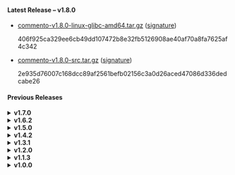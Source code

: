 #### Latest Release &ndash; v1.8.0

 - [commento-v1.8.0-linux-glibc-amd64.tar.gz](https://dl.commento.io/release/commento-v1.8.0-linux-glibc-amd64.tar.gz) ([signature](https://dl.commento.io/release/commento-v1.8.0-linux-glibc-amd64.tar.gz.asc))  
   <p class="sha">406f925ca329ee6cb49dd107472b8e32fb5126908ae40af70a8fa7625af4c342</p>

 - [commento-v1.8.0-src.tar.gz](https://dl.commento.io/release/commento-v1.8.0-src.tar.gz) ([signature](https://dl.commento.io/release/commento-v1.8.0-src.tar.gz.asc))  
   <p class="sha">2e935d76007c168dcc89af2561befb02156c3a0d26aced47086d336dedcabe26</p>

#### Previous Releases

<details>
<summary><b>v1.7.0</b></summary>
<ul>
<li><p>No release binaries available for this release.</p></li>
<li><p><a href='https://dl.commento.io/release/commento-v1.7.0-src.tar.gz'>commento-v1.7.0-src.tar.gz</a></p>
<p class="sha">65396c85358b16d53aec545feefc31a7379d70ace796da27d6133f2821137fc7</p></li>

</ul></details>
<details>
<summary><b>v1.6.2</b></summary>
<ul>
<li><p>No release binaries available for this release.</p></li>
<li><p><a href='https://dl.commento.io/release/commento-v1.6.2-src.tar.gz'>commento-v1.6.2-src.tar.gz</a></p>
<p class="sha">28728b24c6b5c19dce492cc751f48193129ec1160472abcdaac599719362fa61</p></li>

</ul></details>
<details>
<summary><b>v1.5.0</b></summary>
<ul>
<li><p>No release binaries available for this release.</p></li>
<li><p><a href='https://dl.commento.io/release/commento-v1.5.0-src.tar.gz'>commento-v1.5.0-src.tar.gz</a></p>
<p class="sha">c9af6d58a24c0960be33a23c283e1048e4a67e89417f578222e7c9ffe465051e</p></li>

</ul></details>
<details>
<summary><b>v1.4.2</b></summary>
<ul>
<li><p>No release binaries available for this release.</p></li>
<li><p><a href='https://dl.commento.io/release/commento-v1.4.2-src.tar.gz'>commento-v1.4.2-src.tar.gz</a></p>
<p class="sha">f1c847c6c4cc3243fe8341795850ed9c34332729a29328733f7687266c05ca51</p></li>

</ul></details>
<details>
<summary><b>v1.3.1</b></summary>
<ul>
<li><p>No release binaries available for this release.</p></li>
<li><p><a href='https://dl.commento.io/release/commento-v1.3.1-src.tar.gz'>commento-v1.3.1-src.tar.gz</a></p>
<p class="sha">38900427282f07b5f37c6fe853724e6d741d4356a9c4b3193cbff4a6595808a4</p></li>

</ul></details>
<details>
<summary><b>v1.2.0</b></summary>
<ul>
<li><p>No release binaries available for this release.</p></li>
<li><p><a href='https://dl.commento.io/release/commento-v1.2.0-src.tar.gz'>commento-v1.2.0-src.tar.gz</a></p>
<p class="sha">e41335e86addac4c7c9f31803844fbc42555feb0341e6eb137dc463f5fdb04b3</p></li>

</ul></details>
<details>
<summary><b>v1.1.3</b></summary>
<ul>
<li><p>No release binaries available for this release.</p></li>
<li><p><a href='https://dl.commento.io/release/commento-v1.1.3-src.tar.gz'>commento-v1.1.3-src.tar.gz</a></p>
<p class="sha">8fe889305d8737b06190d820cc49983152f348198e57d9741d426fa58acbed0c</p></li>

</ul></details>
<details>
<summary><b>v1.0.0</b></summary>
<ul>
<li><p>No release binaries available for this release.</p></li>
<li><p><a href='https://dl.commento.io/release/commento-v1.0.0-src.tar.gz'>commento-v1.0.0-src.tar.gz</a></p>
<p class="sha">4b3409efdf9ffeae75366539ac0557b35ab9d106718454bbada5c2d2fe3dabc8</p></li>

</ul></details>
